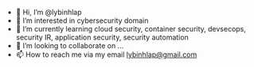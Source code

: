 - 👋 Hi, I’m @lybinhlap
- 👀 I’m interested in cybersecurity domain
- 🌱 I’m currently learning cloud security, container security, devsecops, security IR, application security, security automation
- 💞️ I’m looking to collaborate on ...
- 📫 How to reach me via my email lybinhlap@gmail.com

<!---
lybinhlap/lybinhlap is a ✨ special ✨ repository because its `README.md` (this file) appears on your GitHub profile.
You can click the Preview link to take a look at your changes.
--->
